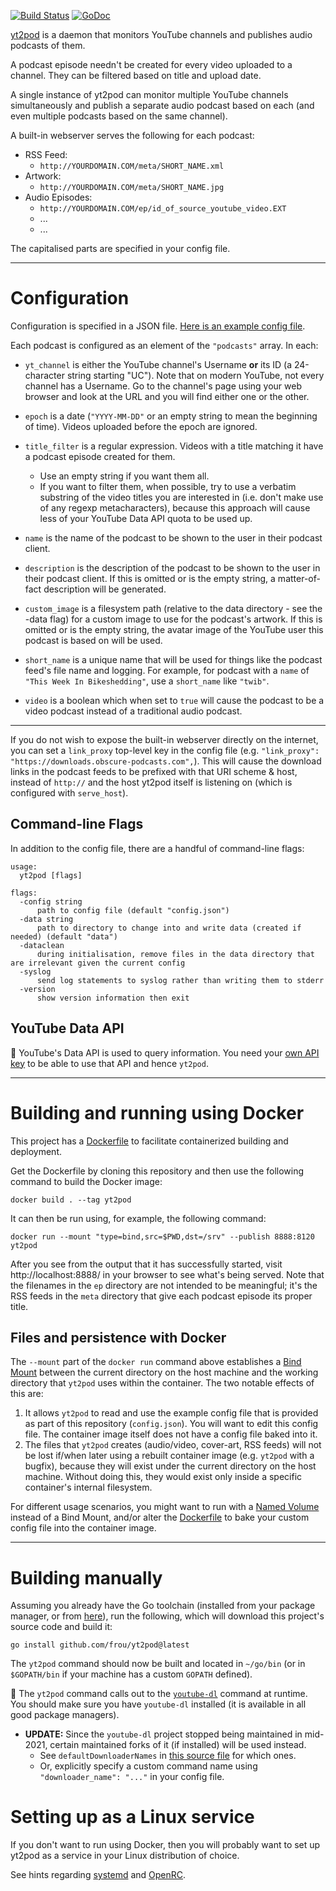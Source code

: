[![Build Status](https://travis-ci.org/frou/yt2pod.svg?branch=master)](https://travis-ci.org/frou/yt2pod)
[![GoDoc](https://godoc.org/github.com/frou/yt2pod?status.svg)](https://godoc.org/github.com/frou/yt2pod)

[yt2pod] is a daemon that monitors YouTube channels and publishes audio
podcasts of them.

A podcast episode needn't be created for every video uploaded to a channel.
They can be filtered based on title and upload date.

A single instance of yt2pod can monitor multiple YouTube channels
simultaneously and publish a separate audio podcast based on each (and even
multiple podcasts based on the same channel).

A built-in webserver serves the following for each podcast:

* RSS Feed:
  * `http://YOURDOMAIN.COM/meta/SHORT_NAME.xml`
* Artwork:
  * `http://YOURDOMAIN.COM/meta/SHORT_NAME.jpg`
* Audio Episodes:
  * `http://YOURDOMAIN.COM/ep/id_of_source_youtube_video.EXT`
  * ...
  * ...

The capitalised parts are specified in your config file.

---

# Configuration

Configuration is specified in a JSON file. [Here is an example config file][egcfg].

Each podcast is configured as an element of the `"podcasts"` array. In each:

* `yt_channel` is either the YouTube channel's Username **or** its ID (a
24-character string starting "UC"). Note that on modern YouTube, not every
channel has a Username. Go to the channel's page using your web browser and
look at the URL and you will find either one or the other.

* `epoch` is a date (`"YYYY-MM-DD"` or an empty string to mean the beginning of
time). Videos uploaded before the epoch are ignored.

* `title_filter` is a regular expression. Videos with a title matching it have
a podcast episode created for them.
  * Use an empty string if you want them all.
  * If you want to filter them, when possible, try to use a verbatim substring
    of the video titles you are interested in (i.e. don't make use of any
    regexp metacharacters), because this approach will cause less of your
    YouTube Data API quota to be used up.

* `name` is the name of the podcast to be shown to the user in their podcast
client.

* `description` is the description of the podcast to be shown to the user in
their podcast client. If this is omitted or is the empty string, a
matter-of-fact description will be generated.

* `custom_image` is a filesystem path (relative to the data directory - see the
-data flag) for a custom image to use for the podcast's artwork. If this is
omitted or is the empty string, the avatar image of the YouTube user this
podcast is based on will be used.

* `short_name` is a unique name that will be used for things like the podcast
feed's file name and logging. For example, for podcast with a `name` of `"This
Week In Bikeshedding"`, use a `short_name` like `"twib"`.

* `video` is a boolean which when set to `true` will cause the podcast to be a
video podcast instead of a traditional audio podcast.

---

If you do not wish to expose the built-in webserver directly on the internet, you can set a `link_proxy` top-level key in the config file (e.g. `"link_proxy": "https://downloads.obscure-podcasts.com",`). This will cause the download links in the podcast feeds to be prefixed with that URI scheme & host, instead of `http://` and the host yt2pod itself is listening on (which is configured with `serve_host`).

## Command-line Flags

In addition to the config file, there are a handful of command-line flags:

```text
usage:
  yt2pod [flags]

flags:
  -config string
      path to config file (default "config.json")
  -data string
      path to directory to change into and write data (created if needed) (default "data")
  -dataclean
      during initialisation, remove files in the data directory that are irrelevant given the current config
  -syslog
      send log statements to syslog rather than writing them to stderr
  -version
      show version information then exit
```

## YouTube Data API

🚨 YouTube's Data API is used to query information. You need your [own API key][apikey] to be able to use that API and hence `yt2pod`.

---

# Building and running using Docker

This project has a [Dockerfile](https://github.com/frou/yt2pod/blob/master/Dockerfile) to facilitate containerized building and deployment.

Get the Dockerfile by cloning this repository and then use the following command to build the Docker image:

`docker build . --tag yt2pod`

It can then be run using, for example, the following command:

`docker run --mount "type=bind,src=$PWD,dst=/srv" --publish 8888:8120 yt2pod`

After you see from the output that it has successfully started, visit http://localhost:8888/ in your browser to see what's being served. Note that the filenames in the `ep` directory are not intended to be meaningful; it's the RSS feeds in the `meta` directory that give each podcast episode its proper title.

## Files and persistence with Docker

The `--mount` part of the `docker run` command above establishes a [Bind Mount](https://docs.docker.com/storage/bind-mounts/) between the current directory on the host machine and the working directory that `yt2pod` uses within the container. The two notable effects of this are:

1. It allows `yt2pod` to read and use the example config file that is provided as part of this repository (`config.json`). You will want to edit this config file. The container image itself does not have a config file baked into it.
2. The files that `yt2pod` creates (audio/video, cover-art, RSS feeds) will not be lost if/when later using a rebuilt container image (e.g. `yt2pod` with a bugfix), because they will exist under the current directory on the host machine. Without doing this, they would exist only inside a specific container's internal filesystem.

For different usage scenarios, you might want to run with a [Named Volume](https://docs.docker.com/storage/volumes/) instead of a Bind Mount, and/or alter the [Dockerfile](https://github.com/frou/yt2pod/blob/master/Dockerfile) to bake your custom config file into the container image.

---

# Building manually

Assuming you already have the Go toolchain (installed from your package manager, or from [here](https://golang.org/dl/)), run the following, which will download this project's source code and build it:

`go install github.com/frou/yt2pod@latest`

The `yt2pod` command should now be built and located in `~/go/bin` (or in `$GOPATH/bin` if your machine has a custom `GOPATH` defined).

🚨 The `yt2pod` command calls out to the [`youtube-dl`][ytdl] command at runtime. You should make sure you have `youtube-dl` installed (it is available in all good package managers).

* **UPDATE:** Since the `youtube-dl` project stopped being maintained in mid-2021, certain maintained forks of it (if installed) will be used instead.
  * See `defaultDownloaderNames` in [this source file](https://github.com/frou/yt2pod/blob/master/config.go) for which ones.
  * Or, explicitly specify a custom command name using `"downloader_name": "..."` in your config file.

# Setting up as a Linux service

If you don't want to run using Docker, then you will probably want to set up yt2pod as a service in your Linux distribution of choice.

See hints regarding [systemd](https://github.com/frou/yt2pod/wiki/systemd) and [OpenRC](https://github.com/frou/yt2pod/wiki/OpenRC).

[yt2pod]: https://github.com/frou/yt2pod
[egcfg]: https://github.com/frou/yt2pod/blob/master/config.json
[ytdl]: https://rg3.github.io/youtube-dl/
[apikey]: https://developers.google.com/youtube/registering_an_application
